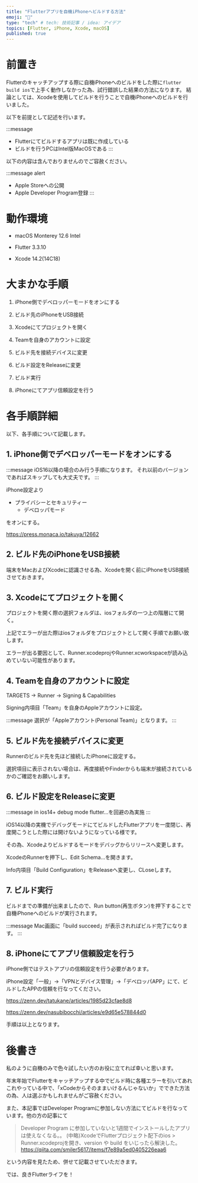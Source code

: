 ```yaml
---
title: "Flutterアプリを自機iPhoneへビルドする方法"
emoji: "🤔"
type: "tech" # tech: 技術記事 / idea: アイデア
topics: [Flutter, iPhone, Xcode, macOS]
published: true
---
```


# 前置き

Flutterのキャッチアップする際に自機iPhoneへのビルドをした際に`flutter build ios`で上手く動作しなかった為、試行錯誤した結果の方法になります。
結論としては、Xcodeを使用してビルドを行うことで自機iPhoneへのビルドを行いました。

以下を前提として記述を行います。

:::message
- Flutterにてビルドするアプリは既に作成している
- ビルドを行うPCはIntel版MacOSである
:::

以下の内容は含んでおりませんのでご容赦ください。

:::message alert
- Apple Storeへの公開
- Apple Developer Program登録
:::

# 動作環境

- macOS Monterey 12.6 Intel

- Flutter 3.3.10

- Xcode 14.2(14C18)

# 大まかな手順

1. iPhone側でデベロッパーモードをオンにする

2. ビルド先のiPhoneをUSB接続

3. Xcodeにてプロジェクトを開く

4. Teamを自身のアカウントに設定

5. ビルド先を接続デバイスに変更

6. ビルド設定をReleaseに変更

7. ビルド実行

8. iPhoneにてアプリ信頼設定を行う

# 各手順詳細

以下、各手順について記載します。

## 1. iPhone側でデベロッパーモードをオンにする

:::message
iOS16以降の場合のみ行う手順になります。
それ以前のバージョンであればスキップしても大丈夫です。
:::

iPhone設定より

- プライバシーとセキュリティー
    - デベロッパモード

をオンにする。

https://press.monaca.io/takuya/12662

## 2. ビルド先のiPhoneをUSB接続

端末をMacおよびXcodeに認識させる為、Xcodeを開く前にiPhoneをUSB接続させておきます。

## 3. Xcodeにてプロジェクトを開く

プロジェクトを開く際の選択フォルダは、iosフォルダの一つ上の階層にて開く。

上記でエラーが出た際はiosフォルダをプロジェクトとして開く手順でお願い致します。

エラーが出る要因として、Runner.xcodeprojやRunner.xcworkspaceが読み込めていない可能性があります。

## 4. Teamを自身のアカウントに設定

TARGETS -> Runner -> Signing & Capabilities

Signing内項目「Team」を自身のAppleアカウントに設定。

:::message
選択が「Appleアカウント(Personal Team)」となります。
:::

## 5. ビルド先を接続デバイスに変更

Runnerのビルド先を先ほど接続したiPhoneに設定する。

選択項目に表示されない場合は、再度接続やFinderからも端末が接続されているかのご確認をお願いします。

## 6. ビルド設定をReleaseに変更

:::message
in ios14+ debug mode flutter…を回避の為実施
:::

iOS14以降の実機でデバッグモードにてビルドしたFlutterアプリを一度閉じ、再度開こうとした際には開けないようになっている様です。

その為、Xcodeよりビルドするモードをデバッグからリリースへ変更します。

XcodeのRunnerを押下し、Edit Schema...を開きます。

Info内項目「Build Configuration」をReleaseへ変更し、CLoseします。

## 7. ビルド実行

ビルドまでの準備が出来ましたので、Run button(再生ボタン)を押下することで自機iPhoneへのビルドが実行されます。

:::message
Mac画面に「build succeed」が表示されればビルド完了になります。
:::

## 8. iPhoneにてアプリ信頼設定を行う

iPhone側ではテストアプリの信頼設定を行う必要があります。

iPhone設定「一般」->「VPNとデバイス管理」->「デベロッパAPP」にて、ビルドしたAPPの信頼を行なってください。

https://zenn.dev/tatukane/articles/1985d23cfae8d8

https://zenn.dev/nasubibocchi/articles/e9d65e578844d0

手順は以上となります。

# 後書き

私のように自機のみで色々試したい方のお役に立てれば幸いと思います。

年末年始でFlutterをキャッチアップする中でビルド時に各種エラーを引いてあれこれやっている中で、「xCodeからそのままいけるんじゃないか」でできた方法の為、人は選ぶかもしれませんがご容赦ください。

また、本記事ではDeveloper Programに参加しない方法にてビルドを行なっています。他の方の記事にて

> Developer Program に参加していないと1週間でインストールしたアプリは使えなくなる。。
> (中略)XcodeでFlutterプロジェクト配下のios > Runner.xcodeprojを開き、version や build をいじったら解決した。
> https://qiita.com/smiler5617/items/f7e89a5ed0405226eaa6

という内容を見たため、併せて記載させていただきます。

では、良きFlutterライフを！

